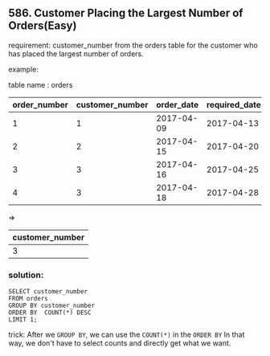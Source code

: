 ## 586. Customer Placing the Largest Number of Orders(Easy)

requirement: customer_number from the orders table for the customer who has placed the largest number of orders.

example:

table name : orders

| order_number | customer_number | order_date | required_date | shipped_date | status | comment |
|--------------|-----------------|------------|---------------|--------------|--------|---------|
| 1            | 1               | 2017-04-09 | 2017-04-13    | 2017-04-12   | Closed |         |
| 2            | 2               | 2017-04-15 | 2017-04-20    | 2017-04-18   | Closed |         |
| 3            | 3               | 2017-04-16 | 2017-04-25    | 2017-04-20   | Closed |         |
| 4            | 3               | 2017-04-18 | 2017-04-28    | 2017-04-25   | Closed |         |

=>

| customer_number |
|-----------------|
| 3               |



### solution:

```
SELECT customer_number
FROM orders
GROUP BY customer_number
ORDER BY  COUNT(*) DESC
LIMIT 1;

```

trick:
After we `GROUP BY`, we can use the `COUNT(*)` in the `ORDER BY`
In that way, we don't have to select counts and directly get what we want.

